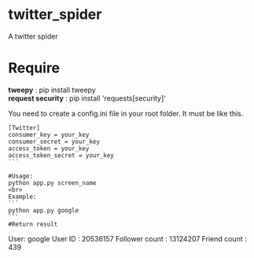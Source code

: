 # twitter_spider
A twitter spider

# Require
<strong>tweepy</strong> : pip install tweepy<br>
<strong>request security</strong> : pip install 'requests[security]'

You need to create a config.ini file in your root folder. It must be like this.
````
[Twitter]
consumer_key = your_key
consumer_secret = your_key
access_token = your_key
access_token_secret = your_key
```

#Usage:
python app.py screen_name
<br>
Example:
```
python app.py google
```
#Return result

````
User: google 
User ID : 20536157
Follower count : 13124207
Friend count : 439
```
